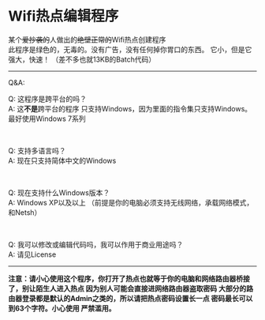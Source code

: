 # Wifi热点编辑程序
某个<del>爱抄袭的</del>人做出的<del>绝壁正常的</del>Wifi热点创建程序
<br>
此程序是绿色的，无毒的。没有广告，没有任何掉你胃口的东西。
它小，但是它强大，快速！ （差不多也就13KB的Batch代码）

<hr>

Q&A:

Q: 这程序是跨平台的吗？
<br>
A: 这<b>不是</b>跨平台的程序 只支持Windows，因为里面的指令集只支持Windows。最好使用Windows 7系列

<br>

Q: 支持多语言吗？
<br>
A: 现在只支持简体中文的Windows

<br>

Q: 现在支持什么Windows版本？
<br>
A: Windows XP以及以上 （前提是你的电脑必须支持无线网络，承载网络模式，和Netsh）

<br>

Q: 我可以修改或编辑代码吗，我可以作用于商业用途吗？
<br>
A: 请见License

<hr>

<b>注意：请小心使用这个程序，你打开了热点也就等于你的电脑和网络路由器桥接了，别让陌生人进入热点 因为别人可能会直接进网络路由器盗取密码 大部分的路由器登录都是默认的Admin之类的，所以请把热点密码设置长一点 密码最长可以到63个字符。小心使用 严禁滥用。</b>
